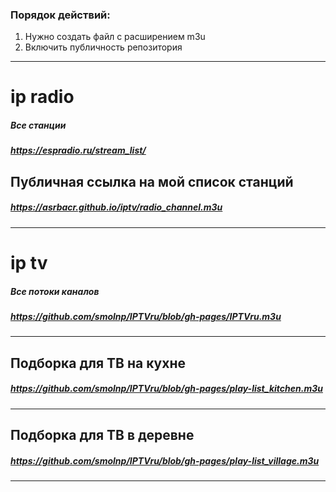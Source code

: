 ### Порядок действий:
1. Нужно создать файл с расширением m3u
2. Включить публичность репозитория
---
# ip radio
##### Все станции
##### https://espradio.ru/stream_list/
## Публичная ссылка на мой список станций
##### https://asrbacr.github.io/iptv/radio_channel.m3u
---
# ip tv 
##### Все потоки каналов
##### https://github.com/smolnp/IPTVru/blob/gh-pages/IPTVru.m3u
---
## Подборка для ТВ на кухне
##### https://github.com/smolnp/IPTVru/blob/gh-pages/play-list_kitchen.m3u
---
## Подборка для ТВ в деревне
##### https://github.com/smolnp/IPTVru/blob/gh-pages/play-list_village.m3u
---

